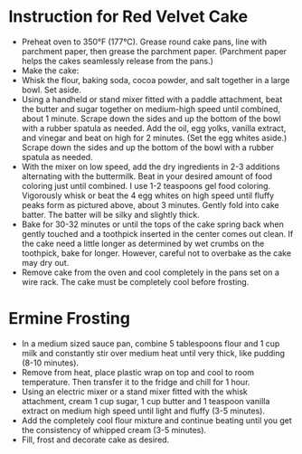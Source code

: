 # Instruction for Red Velvet Cake
  - Preheat oven to 350°F (177°C). Grease round cake pans, line with parchment paper, then grease the parchment paper. (Parchment paper helps the cakes seamlessly release from the pans.)
  - Make the cake: 
  - Whisk the flour, baking soda, cocoa powder, and salt together in a large bowl. Set aside.
  - Using a handheld or stand mixer fitted with a paddle attachment, beat the butter and sugar together on medium-high speed until combined, about 1 minute. Scrape down the sides and up the bottom of the bowl with a rubber spatula as needed. Add the oil, egg yolks, vanilla extract, and vinegar and beat on high for 2 minutes. (Set the egg whites aside.) Scrape down the sides and up the bottom of the bowl with a rubber spatula as needed.
  - With the mixer on low speed, add the dry ingredients in 2-3 additions alternating with the buttermilk. Beat in your desired amount of food coloring just until combined. I use 1-2 teaspoons gel food coloring. Vigorously whisk or beat the 4 egg whites on high speed until fluffy peaks form as pictured above, about 3 minutes. Gently fold into cake batter. The batter will be silky and slightly thick.
  - Bake for 30-32 minutes or until the tops of the cake spring back when gently touched and a toothpick inserted in the center comes out clean. If the cake need a little longer as determined by wet crumbs on the toothpick, bake for longer. However, careful not to overbake as the cake may dry out. 
  - Remove cake from the oven and cool completely in the pans set on a wire rack. The cake must be completely cool before frosting.
# Ermine Frosting
  - In a medium sized sauce pan, combine 5 tablespoons flour and 1 cup milk and constantly stir over medium heat until very thick, like pudding (8-10 minutes).
  - Remove from heat, place plastic wrap on top and cool to room temperature. Then transfer it to the fridge and chill for 1 hour.
  - Using an electric mixer or a stand mixer fitted with the whisk attachment, cream 1 cup sugar, 1 cup butter and 1 teaspoon vanilla extract on medium high speed until light and fluffy (3-5 minutes).
  - Add the completely cool flour mixture and continue beating until you get the consistency of whipped cream (3-5 minutes).
  - Fill, frost and decorate cake as desired.
